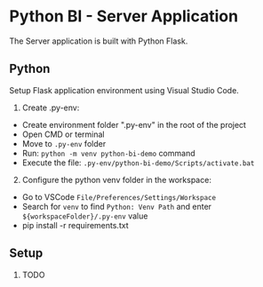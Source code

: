 # Python BI - Server Application

The Server application is built with Python Flask.

## Python

Setup Flask application environment using Visual Studio Code.

1. Create .py-env:
- Create environment folder ".py-env" in the root of the project
- Open CMD or terminal
- Move to `.py-env` folder
- Run: `python -m venv python-bi-demo` command
- Execute the file: `.py-env/python-bi-demo/Scripts/activate.bat`

2. Configure the python venv folder in the workspace:
- Go to VSCode `File/Preferences/Settings/Workspace`
- Search for `venv` to find `Python: Venv Path` and enter `${workspaceFolder}/.py-env` value
- pip install -r requirements.txt


## Setup

1. TODO
